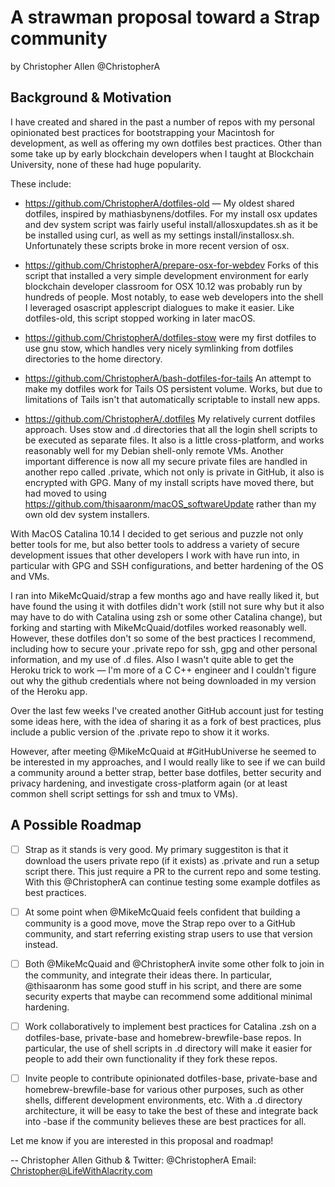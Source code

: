 A strawman proposal toward a Strap community
============================================
by Christopher Allen @ChristopherA

Background & Motivation
-----------------------
I have created and shared in the past a number of repos with my personal
opinionated best practices for bootstrapping your Macintosh for development, as
well as offering my own dotfiles best practices. Other than some take up by
early blockchain developers when I taught at Blockchain University, none of
these had huge popularity.

These include:

* https://github.com/ChristopherA/dotfiles-old — My oldest shared dotfiles,
  inspired by mathiasbynens/dotfiles. For my install osx updates and dev system
  script was fairly useful install/allosxupdates.sh as it be be installed using
  curl, as well as my settings install/installosx.sh. Unfortunately these
  scripts broke in more recent version of osx.

* https://github.com/ChristopherA/prepare-osx-for-webdev Forks of this script
  that installed a very simple development environment for early blockchain
  developer classroom for OSX 10.12 was probably run by hundreds of people.
  Most notably, to ease web developers into the shell I leveraged osascript
  applescript dialogues to make it easier. Like dotfiles-old, this script
  stopped working in later macOS.

* https://github.com/ChristopherA/dotfiles-stow were my first dotfiles to use
  gnu stow, which handles very nicely symlinking from dotfiles directories to
  the home directory.

* https://github.com/ChristopherA/bash-dotfiles-for-tails An attempt to make
  my dotfiles work for Tails OS persistent volume. Works, but due to limitations
  of Tails isn't that automatically scriptable to install new apps.

* https://github.com/ChristopherA/.dotfiles My relatively current dotfiles
  approach. Uses stow and .d directories that all the login shell scripts to be
  executed as separate files. It also is a little cross-platform, and works
  reasonably well for my Debian shell-only remote VMs. Another important
  difference is now all my secure private files are handled in another repo
  called .private, which not only is private in GitHub, it also is encrypted
  with GPG. Many of my install scripts have moved there, but had moved to using
  https://github.com/thisaaronm/macOS_softwareUpdate rather than my own old dev
  system installers.

With MacOS Catalina 10.14 I decided to get serious and puzzle not only better
tools for me, but also better tools to address a variety of secure development
issues that other developers I work with have run into, in particular with GPG
and SSH configurations, and better hardening of the OS and VMs.

I ran into MikeMcQuaid/strap a few months ago and have really liked it, but have
found the using it with dotfiles didn't work (still not sure why but it also may
have to do with Catalina using zsh or some other Catalina change), but forking
and starting with MikeMcQuaid/dotfiles worked reasonably well. However, these
dotfiles don't so some of the best practices I recommend, including how to
secure your .private repo for ssh, gpg and other personal information, and my
use of .d files. Also I wasn't quite able to get the Heroku trick to work — I'm
more of a C C++ engineer and I couldn't figure out why the github credentials
where not being downloaded in my version of the Heroku app.

Over the last few weeks I've created another GitHub account just for testing
some ideas here, with the idea of sharing it as a fork of best practices, plus
include a public version of the .private repo to show it it works.

However, after meeting @MikeMcQuaid at #GitHubUniverse he seemed to be
interested in my approaches, and I would really like to see if we can build a
community around a better strap, better base dotfiles, better security and
privacy hardening, and investigate cross-platform again (or at least common
shell script settings for ssh and tmux to VMs).

A Possible Roadmap
------------------

* [ ] Strap as it stands is very good. My primary suggestiton is that it
  download the users private repo (if it exists) as .private and run a setup
  script there. This just require a PR to the current repo and some testing.
  With this @ChristopherA can continue testing some example dotfiles as best
  practices.

* [ ] At some point when @MikeMcQuaid feels confident that building a community
  is a good move, move the Strap repo over to a GitHub community, and start
  referring existing strap users to use that version instead.

* [ ] Both @MikeMcQuaid and @ChristopherA invite some other folk to join in the
  community, and integrate their ideas there. In particular, @thisaaronm has
  some good stuff in his script, and there are some security experts that maybe
  can recommend some additional minimal hardening.

* [ ] Work collaboratively to implement best practices for Catalina .zsh
  on a dotfiles-base, private-base and homebrew-brewfile-base repos. In
  particular, the use of shell scripts in .d directory will make it easier
  for people to add their own functionality if they fork these repos.

* [ ] Invite people to contribute opinionated dotfiles-base, private-base and
  homebrew-brewfile-base for various other purposes, such as other shells,
  different development environments, etc. With a .d directory architecture, it
  will be easy to take the best of these and integrate back into -base if the
  community believes these are best practices for all.

Let me know if you are interested in this proposal and roadmap!

-- Christopher Allen
   Github & Twitter: @ChristopherA
   Email: Christopher@LifeWithAlacrity.com
